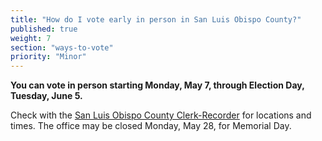 ```yaml
---
title: "How do I vote early in person in San Luis Obispo County?"
published: true
weight: 7
section: "ways-to-vote"
priority: "Minor"
---
```


**You can vote in person starting Monday, May 7, through Election Day, Tuesday, June 5.**  

Check with the [San Luis Obispo County Clerk-Recorder](http://www.slocounty.ca.gov/clerk/ContactUs.htm) for locations and times. The office may be closed Monday, May 28, for Memorial Day. 
